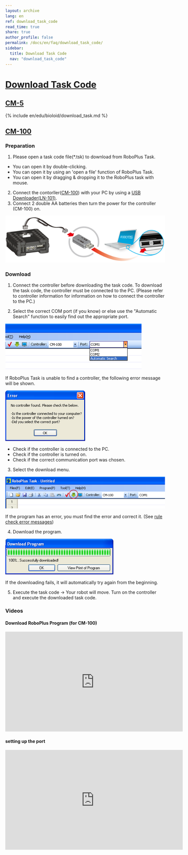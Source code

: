 ```yaml
---
layout: archive
lang: en
ref: download_task_code
read_time: true
share: true
author_profile: false
permalink: /docs/en/faq/download_task_code/
sidebar:
  title: Download Task Code
  nav: "download_task_code"
---
```


# [Download Task Code](#download-task-code)

## [CM-5](#cm-5)

{% include en/edu/bioloid/download_task.md %}

## [CM-100](#cm-100)

### Preparation
1. Please open a task code file(*.tsk) to download from RoboPlus Task.
  - You can open it by double-clicking.
  - You can open it by using an 'open a file' function of RoboPlus Task.
  - You can open it by dragging & dropping  it to  the RoboPlus task with mouse.

2. Connect the contorller([CM-100]) with your PC by using a [USB Downloader(LN-101)].
3. Connect 2 double AA batteries then turn the power for the controller (CM-100) on.

  ![img_01][img_01]

### Download

1. Connect the controller before downloading the task code. To download the task code, the controller must be connected to the PC. (Please refer to controller information for information on how to connect the controller to the PC.)

2. Select the correct COM port (if you know) or else use the "Automatic Search" function  to easily find out the appropriate port.

  ![img_02][img_02]

  If RoboPlus Task is unable to find a controller, the following error message will be shown.

  ![img_03][img_03]

  - Check if the controller is connected to the PC.
  - Check if the controller is turned on.
  - Check if the correct communication port was chosen.

3. Select the download menu.

  ![img_04][img_04]

  If the program has an error, you must find the error and correct it. (See [rule check error messages])

4. Download the program.

  ![img_05][img_05]

  If the downloading fails, it will automatically try again from the beginning.

5. Execute the task code -> Your robot will move. Turn on the controller and execute the downloaded task code.

### Videos

#### Download RoboPlus Program (for CM-100)

<iframe width="560" height="315" src="https://www.youtube.com/embed/3mDP9BW-Q0E" frameborder="0" allowfullscreen></iframe>

#### setting up the port

<iframe width="560" height="315" src="https://www.youtube.com/embed/UlD4C1XMsgo" frameborder="0" allowfullscreen></iframe>

[CM-100]: /docs/en/parts/controller/cm-100/
[USB Downloader(LN-101)]: /docs/en/parts/interface/ln-101/
[rule check error messages]: /docs/en/software/rplus1/task/task_misc/#rule-check

[img_01]: /assets/images/edu/task_download_01.jpg
[img_02]: /assets/images/edu/task_download_02.png
[img_03]: /assets/images/edu/task_download_03.png
[img_04]: /assets/images/edu/task_download_04.png
[img_05]: /assets/images/edu/task_download_05.png

